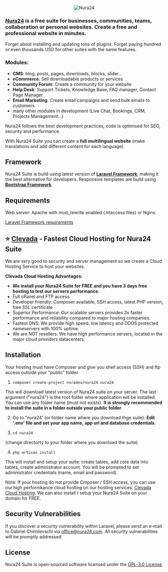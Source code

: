 <p align="center"><img src="https://nura24.com/assets/img/logo-github.png" alt="Nura24"></p>

### [Nura24](https://nura24.com) is a free suite for businesses, communities, teams, collaboration or personal websites. Create a free and professional website in minutes.

Forget about installing and updating tons of plugins. Forget paying hundred or even thousands USD for other suites with the same features.

### Modules:
- **CMS**: blog, posts, pages, downloads, blocks, slider...
- **eCommerce**: Sell downloadable products or services
- **Community Forum**: Create a community for your website
- **Help Desk**: Support Tickets, Knowledge Base, FAQ manager, Contact Page Manager
- **Email Marketing**: Create email campaigns and send bulk emails to customers
- many other modules in development (Live Chat, Bookings, CRM, Projects Management...)

Nura24 follows the best development practices, code is optimised for SEO, security and performance.

With Nura24 Suite you can create a **full multilingual website** (make translations and add different content for each language).

## Framework

Nura24 Suite is build using latest version of [**Laravel Framework**](https://laravel.com/docs), making it the best alternative for developers. Responsive templates are build using [**Bootstrap Framework**](https://getbootstrap.com).

## Requirements

Web server: Apache with mod_rewrite enabled (.htaccess files) or Nginx.

[Laravel Framework requirements](https://laravel.com/docs/8.x/deployment#server-requirements)

## :star: **[Clevada](https://clevada.com/nura24-hosting) - Fastest Cloud Hosting for Nura24 Suite**

We are very good to security and server management so we create a Cloud Hosting Service to host your websites. 

**Clevada Cloud Hosting Advantages:**
- **We install your Nura24 Suite for FREE and you have 3 days free hosting to test our servers performance.**
- Full cPanel  and FTP access
- Developer friendly: Composer available, SSH access, latest PHP version, free SSL certificate
- Superior Performance: Our scalable servers provides 3x faster performance and reliability compared to major hosting companies.
- Fastest DNS: We provide high speed, low latency and DDOS protected nameservers with 100% uptime.
- We are NOT resellers. We have high performance servers, located in the major cloud providers datacenters.

## Installation
Your hosting must have Composer and give you shell access (SSH) and ftp access outside your "public" folder.

1. ``composer create-project nuradev/nura24 nura24``

This will download latest version of Nura24 suite on your server.
The last argument ("nura24") is the root folder where application will be installed. You can use any folder name (must not exists).
**It is strongly recommended to install the suite in a folder outside your public folder**.

2. Go to "nura24' (or folder name where you download thge suite). **Edit '.env' file and set your app name, app url and database credentials**.

3. ``cd nura24``

(change directorty to your folder where you download the suite)

4. ``php artisan install``

This will install and setup your suite: create tables, add core data into tables, create administrator account.
You will be prompted to set administrator credentials (name, email and password).

Note: If your hosting do not provide Cmposer / SSH access, you can use our high performkance cloud hosting on our hosting services: [Clevada Cloud Hosting](https://clevada.com/nura24-hosting). We can also install / setup your Nura24 Suite on your domain for FREE. 


## Security Vulnerabilities

If you discover a security vulnerability within Laravel, please send an e-mail to Gabriel Chimilevschi via [office@nura24.com](mailto:office@nura24.com). All security vulnerabilities will be promptly addressed.

## License
Nura24 Suite is open-sourced software licensed under the [GPL-3.0 License](https://opensource.org/licenses/GPL-3.0).
